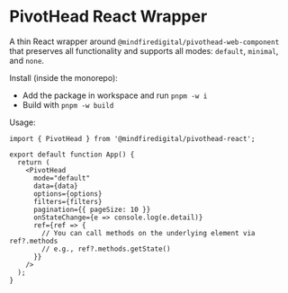 # PivotHead React Wrapper

A thin React wrapper around `@mindfiredigital/pivothead-web-component` that preserves all functionality and supports all modes: `default`, `minimal`, and `none`.

Install (inside the monorepo):

- Add the package in workspace and run `pnpm -w i`
- Build with `pnpm -w build`

Usage:

```tsx
import { PivotHead } from '@mindfiredigital/pivothead-react';

export default function App() {
  return (
    <PivotHead
      mode="default"
      data={data}
      options={options}
      filters={filters}
      pagination={{ pageSize: 10 }}
      onStateChange={e => console.log(e.detail)}
      ref={ref => {
        // You can call methods on the underlying element via ref?.methods
        // e.g., ref?.methods.getState()
      }}
    />
  );
}
```
